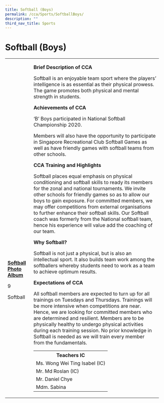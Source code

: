```yaml
---
title: Softball (Boys)
permalink: /cca/Sports/SoftballBoys/
description: ""
third_nav_title: Sports
---
```

<h1>Softball (Boys)</h1>
<table>
<tbody>
<tr>
<td><br /><br /><br /><br /><br /><br /><br /><br /><br /><br /><br /><br /><br /><br /><br /><br /><br />
<p></p>
<p><strong><u>Softball Photo Album</u></strong></p>
<p>9</p>
<p>Softball</p>
</td>
<td>
<p><strong>Brief Description of CCA</strong></p>
<p>Softball is an enjoyable team sport where the players&rsquo; intelligence is as essential as their physical prowess. The game promotes both physical and mental strength in students.</p>
<p><strong>Achievements of CCA</strong></p>
<p>&lsquo;B&rsquo; Boys participated in National Softball Championship 2020.&nbsp;</p>
<p>Members will also have the opportunity to participate in Singapore Recreational Club Softball Games as well as have friendly games with softball teams from other schools.</p>
<p><strong>CCA Training and Highlights</strong></p>
<p>Softball places equal emphasis on physical conditioning and softball skills to ready its members for the zonal and national tournaments. We invite other schools for friendly games so as to allow our boys to gain exposure. For committed members, we may offer competitions from external organisations to further enhance their softball skills. Our Softball coach was formerly from the National softball team, hence his experience will value add the coaching of our team.</p>
<p><strong>Why Softball?</strong></p>
<p>Softball is not just a physical, but is also an intellectual sport. It also builds team work among the softballers whereby students need to work as a team to achieve optimum results.</p>
<p><strong>Expectations of CCA</strong></p>
<p>All softball members are expected to turn up for all trainings on Tuesdays and Thursdays. Trainings will be more intensive when competitions are near. Hence, we are looking for committed members who are determined and resilient. Members are to be physically healthy to undergo physical activities during each training session. No prior knowledge in Softball is needed as we will train every member from the fundamentals.</p>
<table>
<tbody>
<tr>
<th colspan="5">Teachers IC</th>
</tr>
<tr>
<td colspan="5">Ms. Wong Wei Ting Isabel (IC)</td>
</tr>
<tr>
<td colspan="5">Mr. Md Roslan (IC)</td>
</tr>
<tr>
<td colspan="5">Mr. Daniel Chye</td>
</tr>
<tr>
<td colspan="5">Mdm. Sabina</td>
</tr>
</tbody>
</table>
</td>
</tr>
</tbody>
</table>